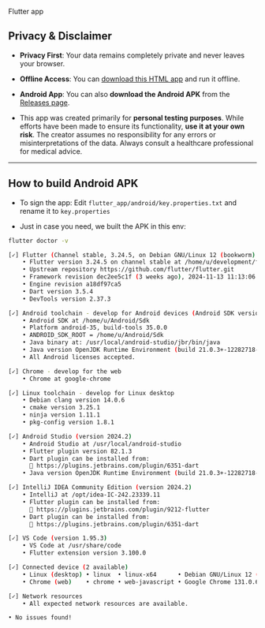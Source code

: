Flutter app


## Privacy & Disclaimer

- **Privacy First**: Your data remains completely private and never leaves your browser.

- **Offline Access**: You can [download this HTML app](https://github.com/vpnry/visualize-blood-pressure/archive/refs/heads/master.zip) and run it offline.
  
- **Android App**: You can also **download the Android APK** from the [Releases page](https://github.com/vpnry/visualize-blood-pressure/releases).  

- This app was created primarily for **personal testing purposes**. While efforts have been made to ensure its functionality, **use it at your own risk**. The creator assumes no responsibility for any errors or misinterpretations of the data. Always consult a healthcare professional for medical advice.  

---

## How to build Android APK
- To sign the app: 
Edit `flutter_app/android/key.properties.txt` and rename it to `key.properties`

- Just in case you need, we built the APK in this env:

```bash
flutter doctor -v             

[✓] Flutter (Channel stable, 3.24.5, on Debian GNU/Linux 12 (bookworm) 6.1.0-28-amd64, locale en_US.UTF-8)
    • Flutter version 3.24.5 on channel stable at /home/u/development/flutter
    • Upstream repository https://github.com/flutter/flutter.git
    • Framework revision dec2ee5c1f (3 weeks ago), 2024-11-13 11:13:06 -0800
    • Engine revision a18df97ca5
    • Dart version 3.5.4
    • DevTools version 2.37.3

[✓] Android toolchain - develop for Android devices (Android SDK version 35.0.0)
    • Android SDK at /home/u/Android/Sdk
    • Platform android-35, build-tools 35.0.0
    • ANDROID_SDK_ROOT = /home/u/Android/Sdk
    • Java binary at: /usr/local/android-studio/jbr/bin/java
    • Java version OpenJDK Runtime Environment (build 21.0.3+-12282718-b509.11)
    • All Android licenses accepted.

[✓] Chrome - develop for the web
    • Chrome at google-chrome

[✓] Linux toolchain - develop for Linux desktop
    • Debian clang version 14.0.6
    • cmake version 3.25.1
    • ninja version 1.11.1
    • pkg-config version 1.8.1

[✓] Android Studio (version 2024.2)
    • Android Studio at /usr/local/android-studio
    • Flutter plugin version 82.1.3
    • Dart plugin can be installed from:
      🔨 https://plugins.jetbrains.com/plugin/6351-dart
    • Java version OpenJDK Runtime Environment (build 21.0.3+-12282718-b509.11)

[✓] IntelliJ IDEA Community Edition (version 2024.2)
    • IntelliJ at /opt/idea-IC-242.23339.11
    • Flutter plugin can be installed from:
      🔨 https://plugins.jetbrains.com/plugin/9212-flutter
    • Dart plugin can be installed from:
      🔨 https://plugins.jetbrains.com/plugin/6351-dart

[✓] VS Code (version 1.95.3)
    • VS Code at /usr/share/code
    • Flutter extension version 3.100.0

[✓] Connected device (2 available)
    • Linux (desktop) • linux  • linux-x64      • Debian GNU/Linux 12 (bookworm) 6.1.0-28-amd64
    • Chrome (web)    • chrome • web-javascript • Google Chrome 131.0.6778.85

[✓] Network resources
    • All expected network resources are available.

• No issues found!


```